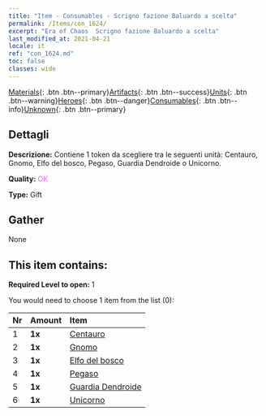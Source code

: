 ```yaml
---
title: "Item - Consumables - Scrigno fazione Baluardo a scelta"
permalink: /Items/con_1624/
excerpt: "Era of Chaos  Scrigno fazione Baluardo a scelta"
last_modified_at: 2021-04-21
locale: it
ref: "con_1624.md"
toc: false
classes: wide
---
```

 [Materials](/it/Items/){: .btn .btn--primary}[Artifacts](/it/Items/Artifacts/){: .btn .btn--success}[Units](/it/Items/Units/){: .btn .btn--warning}[Heroes](/it/Items/Heroes/){: .btn .btn--danger}[Consumables](/it/Items/Consumables/){: .btn .btn--info}[Unknown](/it/Items/Unknown/){: .btn .btn--primary}

## Dettagli
 **Descrizione:** Contiene 1 token da scegliere tra le seguenti unità: Centauro, Gnomo, Elfo del bosco, Pegaso, Guardia Dendroide o Unicorno.

 **Quality:** <span style="color: #DA70D6">OK</span>

 **Type:** Gift

## Gather

  None

## This item contains:

 **Required Level to open:** 1

 You would need to choose 1 item from the list (0):

  | Nr | Amount |     Item    |
  |:---|:-------|:------------|
  | 1 |  **1x** | [Centauro](/it/Items/unt_199/) |  | 
  | 2 |  **1x** | [Gnomo](/it/Items/unt_200/) |  | 
  | 3 |  **1x** | [Elfo del bosco](/it/Items/unt_201/) |  | 
  | 4 |  **1x** | [Pegaso](/it/Items/unt_202/) |  | 
  | 5 |  **1x** | [Guardia Dendroide](/it/Items/unt_203/) |  | 
  | 6 |  **1x** | [Unicorno](/it/Items/unt_204/) |  | 
